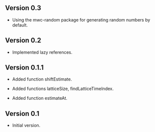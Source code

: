 
Version 0.3
-----

* Using the mwc-random package for generating random numbers by default.

Version 0.2
-----

* Implemented lazy references.

Version 0.1.1
-----

* Added function shiftEstimate.

* Added functions latticeSize, findLatticeTimeIndex.

* Added function estimateAt.


Version 0.1
-----

* Initial version.
